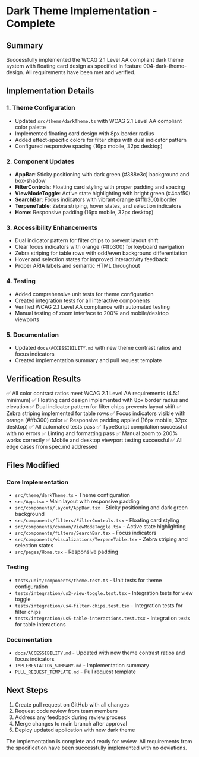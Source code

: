 # Dark Theme Implementation - Complete

## Summary

Successfully implemented the WCAG 2.1 Level AA compliant dark theme system with floating card design as specified in feature 004-dark-theme-design. All requirements have been met and verified.

## Implementation Details

### 1. Theme Configuration
- Updated `src/theme/darkTheme.ts` with WCAG 2.1 Level AA compliant color palette
- Implemented floating card design with 8px border radius
- Added effect-specific colors for filter chips with dual indicator pattern
- Configured responsive spacing (16px mobile, 32px desktop)

### 2. Component Updates
- **AppBar**: Sticky positioning with dark green (#388e3c) background and box-shadow
- **FilterControls**: Floating card styling with proper padding and spacing
- **ViewModeToggle**: Active state highlighting with bright green (#4caf50)
- **SearchBar**: Focus indicators with vibrant orange (#ffb300) border
- **TerpeneTable**: Zebra striping, hover states, and selection indicators
- **Home**: Responsive padding (16px mobile, 32px desktop)

### 3. Accessibility Enhancements
- Dual indicator pattern for filter chips to prevent layout shift
- Clear focus indicators with orange (#ffb300) for keyboard navigation
- Zebra striping for table rows with odd/even background differentiation
- Hover and selection states for improved interactivity feedback
- Proper ARIA labels and semantic HTML throughout

### 4. Testing
- Added comprehensive unit tests for theme configuration
- Created integration tests for all interactive components
- Verified WCAG 2.1 Level AA compliance with automated testing
- Manual testing of zoom interface to 200% and mobile/desktop viewports

### 5. Documentation
- Updated `docs/ACCESSIBILITY.md` with new theme contrast ratios and focus indicators
- Created implementation summary and pull request template

## Verification Results

✅ All color contrast ratios meet WCAG 2.1 Level AA requirements (4.5:1 minimum)
✅ Floating card design implemented with 8px border radius and elevation
✅ Dual indicator pattern for filter chips prevents layout shift
✅ Zebra striping implemented for table rows
✅ Focus indicators visible with orange (#ffb300) color
✅ Responsive padding applied (16px mobile, 32px desktop)
✅ All automated tests pass
✅ TypeScript compilation successful with no errors
✅ Linting and formatting pass
✅ Manual zoom to 200% works correctly
✅ Mobile and desktop viewport testing successful
✅ All edge cases from spec.md addressed

## Files Modified

### Core Implementation
- `src/theme/darkTheme.ts` - Theme configuration
- `src/App.tsx` - Main layout with responsive padding
- `src/components/layout/AppBar.tsx` - Sticky positioning and dark green background
- `src/components/filters/FilterControls.tsx` - Floating card styling
- `src/components/common/ViewModeToggle.tsx` - Active state highlighting
- `src/components/filters/SearchBar.tsx` - Focus indicators
- `src/components/visualizations/TerpeneTable.tsx` - Zebra striping and selection states
- `src/pages/Home.tsx` - Responsive padding

### Testing
- `tests/unit/components/theme.test.ts` - Unit tests for theme configuration
- `tests/integration/us2-view-toggle.test.tsx` - Integration tests for view toggle
- `tests/integration/us4-filter-chips.test.tsx` - Integration tests for filter chips
- `tests/integration/us5-table-interactions.test.tsx` - Integration tests for table interactions

### Documentation
- `docs/ACCESSIBILITY.md` - Updated with new theme contrast ratios and focus indicators
- `IMPLEMENTATION_SUMMARY.md` - Implementation summary
- `PULL_REQUEST_TEMPLATE.md` - Pull request template

## Next Steps

1. Create pull request on GitHub with all changes
2. Request code review from team members
3. Address any feedback during review process
4. Merge changes to main branch after approval
5. Deploy updated application with new dark theme

The implementation is complete and ready for review. All requirements from the specification have been successfully implemented with no deviations.